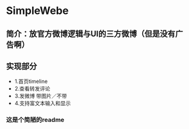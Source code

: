# SimpleWebe
## 简介：放官方微博逻辑与UI的三方微博（但是没有广告啊）

## 实现部分 
* 1.首页timeline
* 2.查看转发评论
* 3.发微博  带图片／不带
* 4.支持富文本输入和显示

### 这是个简陋的readme


